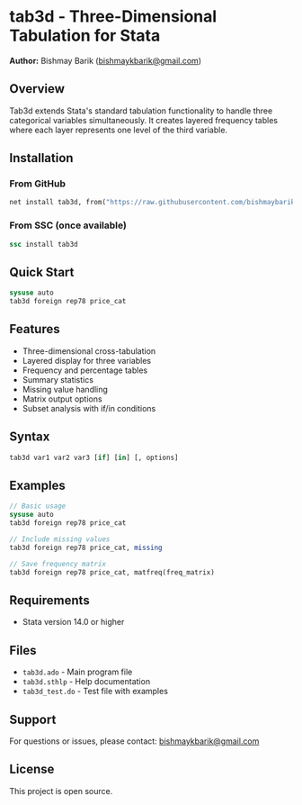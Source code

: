 # tab3d - Three-Dimensional Tabulation for Stata

**Author:** Bishmay Barik (bishmaykbarik@gmail.com)

## Overview

Tab3d extends Stata's standard tabulation functionality to handle three categorical variables simultaneously. It creates layered frequency tables where each layer represents one level of the third variable.

## Installation

### From GitHub
```stata
net install tab3d, from("https://raw.githubusercontent.com/bishmaybarik/tab3d/main/")
```

### From SSC (once available)
```stata
ssc install tab3d
```

## Quick Start

```stata
sysuse auto
tab3d foreign rep78 price_cat
```

## Features

- Three-dimensional cross-tabulation
- Layered display for three variables  
- Frequency and percentage tables
- Summary statistics
- Missing value handling
- Matrix output options
- Subset analysis with if/in conditions

## Syntax

```stata
tab3d var1 var2 var3 [if] [in] [, options]
```

## Examples

```stata
// Basic usage
sysuse auto
tab3d foreign rep78 price_cat

// Include missing values
tab3d foreign rep78 price_cat, missing

// Save frequency matrix
tab3d foreign rep78 price_cat, matfreq(freq_matrix)
```

## Requirements

- Stata version 14.0 or higher

## Files

- `tab3d.ado` - Main program file
- `tab3d.sthlp` - Help documentation
- `tab3d_test.do` - Test file with examples

## Support

For questions or issues, please contact: bishmaykbarik@gmail.com

## License

This project is open source.